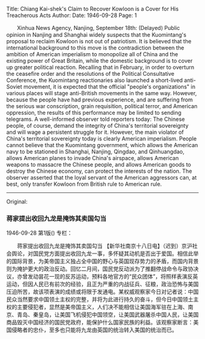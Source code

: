 Title: Chiang Kai-shek's Claim to Recover Kowloon is a Cover for His Treacherous Acts
Author:
Date: 1946-09-28
Page: 1

　　Xinhua News Agency, Nanjing, September 18th: (Delayed) Public opinion in Nanjing and Shanghai widely suspects that the Kuomintang's proposal to reclaim Kowloon is not out of patriotism. It is believed that the international background to this move is the contradiction between the ambition of American imperialism to monopolize all of China and the existing power of Great Britain, while the domestic background is to cover up greater political reaction. Recalling that in February, in order to overturn the ceasefire order and the resolutions of the Political Consultative Conference, the Kuomintang reactionaries also launched a short-lived anti-Soviet movement, it is expected that the official "people's organizations" in various places will stage anti-British movements in the same way. However, because the people have had previous experience, and are suffering from the serious war conscription, grain requisition, political terror, and American oppression, the results of this performance may be limited to sending telegrams. A well-informed observer told reporters today: The Chinese people, of course, demand the integrity of China's territorial sovereignty and will wage a persistent struggle for it. However, the main violator of China's territorial sovereignty today is clearly American imperialism. People cannot believe that the Kuomintang government, which allows the American navy to be stationed in Shanghai, Nanjing, Qingdao, and Qinhuangdao, allows American planes to invade China's airspace, allows American weapons to massacre the Chinese people, and allows American goods to destroy the Chinese economy, can protect the interests of the nation. The observer asserted that the loyal servant of the American aggressors can, at best, only transfer Kowloon from British rule to American rule.



<hr /> 

Original: 


### 蒋家提出收回九龙是掩饰其卖国勾当

1946-09-28
第1版()
专栏：

　　蒋家提出收回九龙是掩饰其卖国勾当
    【新华社南京十八日电】（迟到）京沪社会舆论，对国民党方面提出收回九龙一事，多怀疑其动机是否出于爱国。相信此举的国际背景，为美帝国主义独占全中国的野心与英国现存势力的矛盾，而国内背景则为掩护更大的政治反动。回忆二月间，国民党反动派为了推翻停战命令与政协决议，亦曾发动昙花一现的反苏运动，预料各地官方的“民众团体”，将照样表演反英运动，但因人民已有前次的经验，且正为严重的内战征兵、征粮，政治恐怖与美国压迫所苦，故该项表演的成绩或将限于发通电。某权威观察家今日对记者说：中国民众当然要求中国领土主权的完整，并将为此进行持久的奋斗，但今日中国领土主权的主要侵犯者，显然是美帝国主义，人们决不能相信让美国海军驻在上海、南京、青岛、秦皇岛，让美国飞机侵犯中国领空，让美国武器屠杀中国人民，让美国商品毁灭中国经济的国民党政府，能保护什么国家民族的利益。该观察家断言：美国侵略者的忠仆，至多也只能将九龙由英国的统治转入美国的统治而已。
